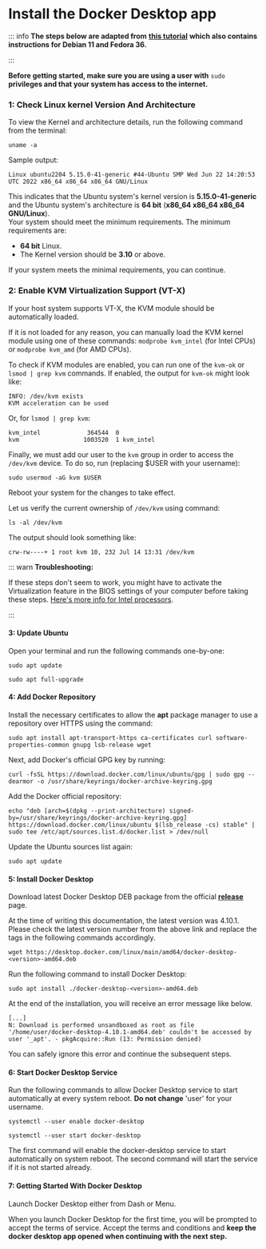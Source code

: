 # Install the Docker Desktop app

::: info
**The steps below are adapted from** [**this tutorial**](https://ostechnix.com/docker-desktop-for-linux/) **which also contains instructions for Debian 11 and Fedora 36.**

:::

**Before getting started, make sure you are using a user with** `sudo` **privileges and that your system has access to the internet.**

### 1: Check Linux kernel Version And Architecture

To view the Kernel and architecture details, run the following command from the terminal:

```
uname -a
```

Sample output:

```
Linux ubuntu2204 5.15.0-41-generic #44-Ubuntu SMP Wed Jun 22 14:20:53 UTC 2022 x86_64 x86_64 x86_64 GNU/Linux
```

This indicates that the Ubuntu system's kernel version is **5.15.0-41-generic** and the Ubuntu system's architecture is **64 bit** (**x86_64 x86_64 x86_64 GNU/Linux**).  
Your system should meet the minimum requirements. The minimum requirements are:

* **64 bit** Linux.
* The Kernel version should be **3.10** or above.

If your system meets the minimal requirements, you can continue.

### 2: Enable KVM Virtualization Support (VT-X)

If your host system supports VT-X, the KVM module should be automatically loaded.

If it is not loaded for any reason, you can manually load the KVM kernel module using one of these commands: `modprobe kvm_intel` (for Intel CPUs) or `modprobe kvm_amd` (for AMD CPUs).

To check if KVM modules are enabled, you can run one of the `kvm-ok` or `lsmod | grep kvm` commands. If enabled, the output for `kvm-ok` might look like:

```
INFO: /dev/kvm exists
KVM acceleration can be used
```

Or, for `lsmod | grep kvm`:

```
kvm_intel             364544  0
kvm                  1003520  1 kvm_intel
```

Finally, we must add our user to the `kvm` group in order to access the `/dev/kvm` device. To do so, run (replacing $USER with your username):

```
sudo usermod -aG kvm $USER
```

Reboot your system for the changes to take effect.

Let us verify the current ownership of `/dev/kvm` using command:

```
ls -al /dev/kvm 
```

The output should look something like:

```
crw-rw----+ 1 root kvm 10, 232 Jul 14 13:31 /dev/kvm
```

::: warn
**Troubleshooting:**

If these steps don't seem to work, you might have to activate the Virtualization feature in the BIOS settings of your computer before taking these steps. [Here's more info for Intel processors](https://www.intel.com/content/www/us/en/support/articles/000005486/processors.html).

:::

#### 3: Update Ubuntu

Open your terminal and run the following commands one-by-one:

```
sudo apt update
```

```
sudo apt full-upgrade
```

#### 4: Add Docker Repository

Install the necessary certificates to allow the **apt** package manager to use a repository over HTTPS using the command:

```
sudo apt install apt-transport-https ca-certificates curl software-properties-common gnupg lsb-release wget
```

Next, add Docker's official GPG key by running:

```
curl -fsSL https://download.docker.com/linux/ubuntu/gpg | sudo gpg --dearmor -o /usr/share/keyrings/docker-archive-keyring.gpg
```

Add the Docker official repository:

```
echo "deb [arch=$(dpkg --print-architecture) signed-by=/usr/share/keyrings/docker-archive-keyring.gpg] https://download.docker.com/linux/ubuntu $(lsb_release -cs) stable" | sudo tee /etc/apt/sources.list.d/docker.list > /dev/null
```

Update the Ubuntu sources list again:

```
sudo apt update
```

#### 5: Install Docker Desktop

Download latest Docker Desktop DEB package from the official [**release**](https://docs.docker.com/desktop/release-notes/) page.

At the time of writing this documentation, the latest version was 4.10.1. Please check the latest version number from the above link and replace the <version> tags in the following commands accordingly.

```
wget https://desktop.docker.com/linux/main/amd64/docker-desktop-<version>-amd64.deb
```

Run the following command to install Docker Desktop:

```
sudo apt install ./docker-desktop-<version>-amd64.deb
```

At the end of the installation, you will receive an error message like below.

```
[...]
N: Download is performed unsandboxed as root as file '/home/user/docker-desktop-4.10.1-amd64.deb' couldn't be accessed by user '_apt'. - pkgAcquire::Run (13: Permission denied)
```

You can safely ignore this error and continue the subsequent steps.

#### 6: Start Docker Desktop Service

Run the following commands to allow Docker Desktop service to start automatically at every system reboot. **Do not change** 'user' for your username.

```
systemctl --user enable docker-desktop
```

```
systemctl --user start docker-desktop
```

The first command will enable the docker-desktop service to start automatically on system reboot. The second command will start the service if it is not started already.

#### 7: Getting Started With Docker Desktop

Launch Docker Desktop either from Dash or Menu.

When you launch Docker Desktop for the first time, you will be prompted to accept the terms of service. Accept the terms and conditions and **keep the docker desktop app opened when continuing with the next step.**